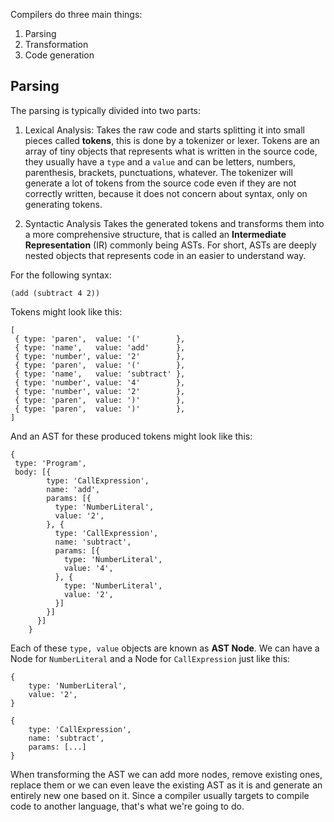 Compilers do three main things:
1. Parsing
2. Transformation
3. Code generation

## Parsing
The parsing is typically divided into two parts:
1. Lexical Analysis: 
	Takes the raw code and starts splitting it into small pieces called **tokens**, this is done by a tokenizer or lexer. Tokens are an array of tiny objects that represents what is written in the source code, they usually have a `type` and a `value` and can be letters, numbers, parenthesis, brackets, punctuations, whatever. The tokenizer will generate a lot of tokens from the source code even if they are not correctly written, because it does not concern about syntax, only on generating tokens.

2. Syntactic Analysis
	Takes the generated tokens and transforms them into a more comprehensive structure, that is called an **Intermediate Representation** (IR) commonly being ASTs. For short, ASTs are deeply nested objects that represents code in an easier to understand way.

For the following syntax:
```
(add (subtract 4 2))
```

Tokens might look like this:
```
[
 { type: 'paren',  value: '('        },
 { type: 'name',   value: 'add'      },
 { type: 'number', value: '2'        },
 { type: 'paren',  value: '('        },
 { type: 'name',   value: 'subtract' },
 { type: 'number', value: '4'        },
 { type: 'number', value: '2'        },
 { type: 'paren',  value: ')'        },
 { type: 'paren',  value: ')'        },
]
```

And an AST for these produced tokens might look like this:
```
{
 type: 'Program',
 body: [{
        type: 'CallExpression',
        name: 'add',
        params: [{
          type: 'NumberLiteral',
          value: '2',
        }, {
          type: 'CallExpression',
          name: 'subtract',
          params: [{
            type: 'NumberLiteral',
            value: '4',
          }, {
            type: 'NumberLiteral',
            value: '2',
          }]
        }]
      }]
    }
```

Each of these `type, value` objects are known as **AST Node**.
We can have a Node for `NumberLiteral` and a Node for `CallExpression` just like this:

```
{
	type: 'NumberLiteral',
	value: '2',
}

{
	type: 'CallExpression',
	name: 'subtract',
	params: [...]
}
```

When transforming the AST we can add more nodes, remove existing ones, replace them or we can even leave the existing AST as it is and generate an entirely new one based on it. Since a compiler usually targets to compile code to another language, that's what we're going to do.
